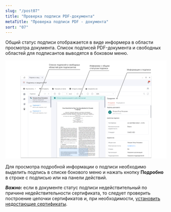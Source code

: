 ```yaml
---
slug: "/post07"
title: "Проверка подписи PDF-документа"
metaTitle: "Проверка подписи PDF - документа"
sort: "07"
---
```


Общий статус подписи отображается в виде информера в области просмотра документа.
Список подписей PDF-документа и свободных областей для подписантов выводятся в боковом меню.

![Проверка подписи файла PDF](./images/verify-sign-main-window.png "Проверка подписи файла PDF")

Для просмотра подробной информации о подписи необходимо выделить подпись в списке бокового меню и нажать кнопку **Подробно** в строке с подписью или на панели действий. 

***Важно:*** если в документе статус подписи недействительный по причине недействительности сертификата, то следует проверить построение цепочки сертификатов и, при необходимости, [установить недостающие сертификаты](../006-certs/05-import-UC-certs.md).